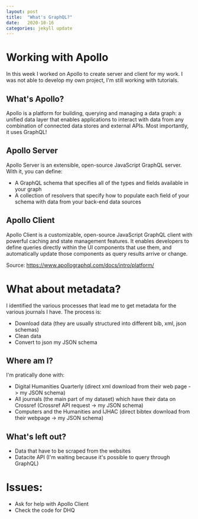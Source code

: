 ```yaml
---
layout: post
title:  "What's GraphQL?"
date:   2020-10-16 
categories: jekyll update
---
```

# Working with Apollo
In this week I worked on Apollo to create server and client for my work. I was not able to develop my own project, I'm still working with tutorials. 

## What's Apollo?
Apollo is a platform for building, querying and managing a data graph: a unified data layer that enables applications to interact with data from any combination of connected data stores and external APIs. Most importantly, it uses GraphQL!

## Apollo Server 
Apollo Server is an extensible, open-source JavaScript GraphQL server. With it, you can define:
- A GraphQL schema that specifies all of the types and fields available in your graph
- A collection of resolvers that specify how to populate each field of your schema with data from your back-end data sources

## Apollo Client
Apollo Client is a customizable, open-source JavaScript GraphQL client with powerful caching and state management features. It enables developers to define queries directly within the UI components that use them, and automatically update those components as query results arrive or change. 

Source: <a href="https://www.apollographql.com/docs/intro/platform/" target="_blank">https://www.apollographql.com/docs/intro/platform/</a> 

# What about metadata?
I identified the various processes that lead me to get metadata for the various journals I have. The process is: 
- Download data (they are usually structured into different bib, xml, json schemas)
- Clean data
- Convert to json my JSON schema

## Where am I?
I'm pratically done with:
- Digital Humanities Quarterly (direct xml download from their web page -> my JSON schema)
- All journals (the main part of my dataset) which have their data on Crossref (Crossref API request -> my JSON schema)
- Computers and the Humanities and IJHAC (direct bibtex download from their webpage -> my JSON schema)

## What's left out?
- Data that have to be scraped from the websites
- Datacite API (I'm waiting because it's possible to query through GraphQL)

# Issues: 
- Ask for help with Apollo Client
- Check the code for DHQ


 